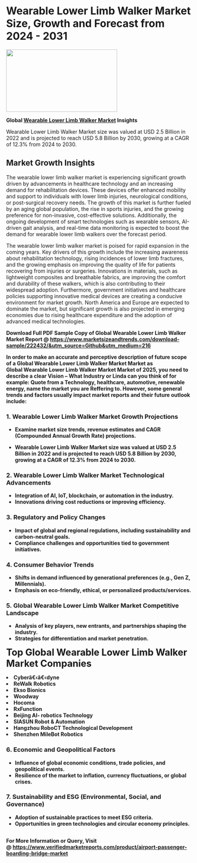 <H1>Wearable Lower Limb Walker Market Size, Growth and Forecast from 2024 - 2031</H1><img class="aligncenter size-medium wp-image-584254" src="https://thirdeyenews.in/wp-content/uploads/2024/09/Global-Market-Research-300x168.jpeg" alt="" width="300" height="168" /><p><strong>Global&nbsp;<a href="https://www.marketsizeandtrends.com/download-sample/222432/&amp;utm_source=Github&utm_medium=216">Wearable Lower Limb Walker Market</a> Insights</strong></p><p>Wearable Lower Limb Walker Market size was valued at USD 2.5 Billion in 2022 and is projected to reach USD 5.8 Billion by 2030, growing at a CAGR of 12.3% from 2024 to 2030.</p><p><h2>Market Growth Insights</h2> <p>The wearable lower limb walker market is experiencing significant growth driven by advancements in healthcare technology and an increasing demand for rehabilitation devices. These devices offer enhanced mobility and support to individuals with lower limb injuries, neurological conditions, or post-surgical recovery needs. The growth of this market is further fueled by an aging global population, the rise in sports injuries, and the growing preference for non-invasive, cost-effective solutions. Additionally, the ongoing development of smart technologies such as wearable sensors, AI-driven gait analysis, and real-time data monitoring is expected to boost the demand for wearable lower limb walkers over the forecast period.</p> <p><strong></strong></p> <p>The wearable lower limb walker market is poised for rapid expansion in the coming years. Key drivers of this growth include the increasing awareness about rehabilitation technology, rising incidences of lower limb fractures, and the growing emphasis on improving the quality of life for patients recovering from injuries or surgeries. Innovations in materials, such as lightweight composites and breathable fabrics, are improving the comfort and durability of these walkers, which is also contributing to their widespread adoption. Furthermore, government initiatives and healthcare policies supporting innovative medical devices are creating a conducive environment for market growth. North America and Europe are expected to dominate the market, but significant growth is also projected in emerging economies due to rising healthcare expenditure and the adoption of advanced medical technologies.</p> <p><strong></p><p><span class=""><strong>Download Full PDF Sample Copy of Global Wearable Lower Limb Walker Market Report</strong> @ <a href="https://www.marketsizeandtrends.com/download-sample/222432/&amp;utm_source=Github&utm_medium=216" target="_blank">https://www.marketsizeandtrends.com/download-sample/222432/&amp;utm_source=Github&utm_medium=216</a></span></p><p>In order to make an accurate and perceptive description of future scope of a Global&nbsp;Wearable Lower Limb Walker Market Market as Global&nbsp;Wearable Lower Limb Walker Market Market of 2025, you need to describe a clear Vision &ndash; What Industry or Linda can you think of for example: Quote from a Technology, healthcare, automotive, renewable energy, name the market you are Reffering to. However, some general trends and factors usually impact market reports and their future outlook include:</p><h3>1.&nbsp;<strong>Wearable Lower Limb Walker Market Growth Projections</strong></h3><ul><li>Examine market size trends, revenue estimates and CAGR (Compounded Annual Growth Rate) projections.</li><li><p>Wearable Lower Limb Walker Market size was valued at USD 2.5 Billion in 2022 and is projected to reach USD 5.8 Billion by 2030, growing at a CAGR of 12.3% from 2024 to 2030.</p></li></ul><h3>2.&nbsp;<strong>Wearable Lower Limb Walker Market Technological Advancements</strong></h3><ul><li>Integration of AI, IoT, blockchain, or automation in the industry.</li><li>Innovations driving cost reductions or improving efficiency.</li></ul><h3>3.&nbsp;<strong>Regulatory and Policy Changes</strong></h3><ul><li>Impact of global and regional regulations, including sustainability and carbon-neutral goals.</li><li>Compliance challenges and opportunities tied to government initiatives.</li></ul><h3>4.&nbsp;<strong>Consumer Behavior Trends</strong></h3><ul><li>Shifts in demand influenced by generational preferences (e.g., Gen Z, Millennials).</li><li>Emphasis on eco-friendly, ethical, or personalized products/services.</li></ul><h3>5.&nbsp;<strong>Global Wearable Lower Limb Walker Market Competitive Landscape</strong></h3><ul><li>Analysis of key players, new entrants, and partnerships shaping the industry.</li><li>Strategies for differentiation and market penetration.</li></ul><p data-pm-slice="1 1 []"><span style="color: inherit; font-family: inherit; font-size: 25px;">Top Global Wearable Lower Limb Walker Market Companies</span></p><div class="" data-test-id=""><p><li>Cyberâ€‹â€‹dyne</li><li> ReWalk Robotics</li><li> Ekso Bionics</li><li> Woodway</li><li> Hocoma</li><li> RxFunction</li><li> Beijing AI- robotics Technology</li><li> SIASUN Robot & Automation</li><li> Hangzhou RoboCT Technological Development</li><li> Shenzhen MileBot Robotics</li></p></div><h3>6.&nbsp;<strong>Economic and Geopolitical Factors</strong></h3><ul><li>Influence of global economic conditions, trade policies, and geopolitical events.</li><li>Resilience of the market to inflation, currency fluctuations, or global crises.</li></ul><h3>7.&nbsp;<strong>Sustainability and ESG (Environmental, Social, and Governance)</strong></h3><ul><li>Adoption of sustainable practices to meet ESG criteria.</li><li>Opportunities in green technologies and circular economy principles.</li></ul><h2><strong style="font-size: 14px;">For More Information or Query, Visit @&nbsp;</strong><a style="background-color: #ffffff; font-size: 14px;" href="https://www.marketsizeandtrends.com/report/wearable-lower-limb-walker-market/" target="_blank">https://www.verifiedmarketreports.com/product/airport-passenger-boarding-bridge-market</a></h2>
